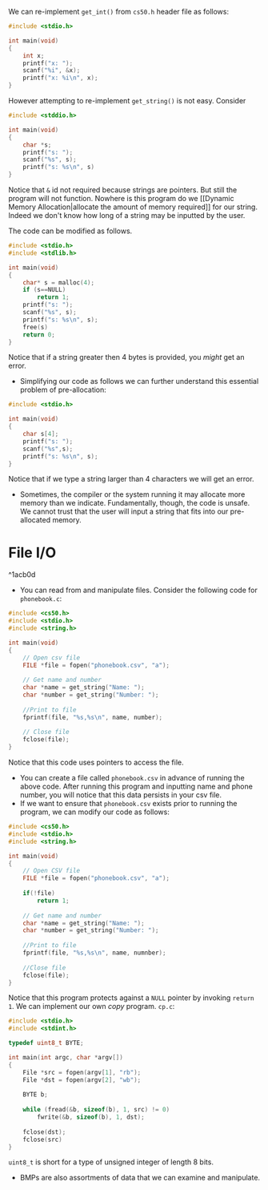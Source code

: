 We can re-implement `get_int()` from `cs50.h` header file as follows:
```C
#include <stdio.h>

int main(void)
{
	int x;
	printf("x: ");
	scanf("%i", &x);
	printf("x: %i\n", x);
}
```

However attempting to re-implement `get_string()` is not easy. Consider
```C
#include <stddio.h>

int main(void)
{
	char *s;
	printf("s: ");
	scanf("%s", s);
	printf("s: %s\n", s)
}
```
Notice that `&` id not required because strings are pointers. But still the program will not function. Nowhere is this program do we [[Dynamic Memory Allocation|allocate the amount of memory required]] for our string. Indeed we don't know how long of a string may be inputted by the user.

The code can be modified as follows.
```C
#include <stdio.h>
#include <stdlib.h>

int main(void)
{
	char* s = malloc(4);
	if (s==NULL)
		return 1;
	printf("s: ");
	scanf("%s", s);
	printf("s: %s\n", s);
	free(s)
	return 0;
}
```
Notice that if a string greater then 4 bytes is provided, you *might* get an error.

- Simplifying our code as follows we can further understand this essential problem of pre-allocation:
```C
#include <stdio.h>

int main(void)
{
	char s[4];
	printf("s: ");
	scanf("%s",s);
	printf("s: %s\n", s);
}
```
Notice that if we type a string larger than 4 characters we will get an error.

- Sometimes, the compiler or the system running it may allocate more memory than we indicate. Fundamentally, though, the code is unsafe. We cannot trust that the user will input a string that fits into our pre-allocated memory.
# File I/O

^1acb0d

- You can read from and manipulate files. 
Consider the following code for `phonebook.c`:
```C
#include <cs50.h>
#include <stdio.h>
#include <string.h>

int main(void)
{
	// Open csv file
	FILE *file = fopen("phonebook.csv", "a");
	
	// Get name and number
	char *name = get_string("Name: ");
	char *number = get_string("Number: ");
	
	//Print to file
	fprintf(file, "%s,%s\n", name, number);
	
	// Close file
	fclose(file);
}
```
Notice that this code uses pointers to access the file.

- You can create a file called `phonebook.csv` in advance of running the above code. After running this program and inputting name and phone number, you will notice that this data persists in your csv file.
- If we want to ensure that `phonebook.csv` exists prior to running the program, we can modify our code as follows:
```C
#include <cs50.h>
#include <stdio.h>
#include <string.h>

int main(void)
{
	// Open CSV file
	FILE *file = fopen("phonebook.csv", "a");
	
	if(!file)
		return 1;
	
	// Get name and number
	char *name = get_string("Name: ");
	char *number = get_string("Number: ");
	
	//Print to file
	fprintf(file, "%s,%s\n", name, numnber);
	
	//Close file
	fclose(file);
}
```
Notice that this program protects against a `NULL` pointer by invoking `return 1`.
We can implement our own *copy* program. `cp.c`:
```C
#include <stdio.h>
#include <stdint.h>

typedef uint8_t BYTE;

int main(int argc, char *argv[])
{
	File *src = fopen(argv[1], "rb");
	File *dst = fopen(argv[2], "wb");
	
	BYTE b;
	
	while (fread(&b, sizeof(b), 1, src) != 0)
		fwrite(&b, sizeof(b), 1, dst);
	
	fclose(dst);
	fclose(src)
}
```
`uint8_t` is short for a type of unsigned integer of length 8 bits.
- BMPs are also assortments of data that we can examine and manipulate.
